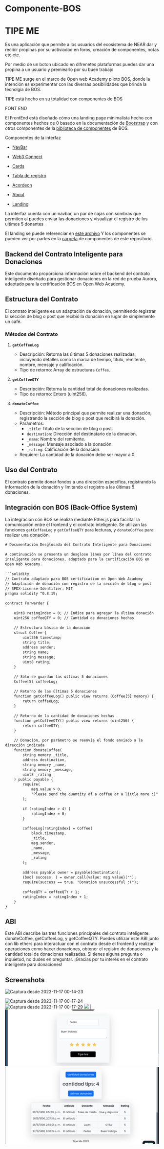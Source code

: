 # Componente-BOS


# TIPE ME

Es una aplicación que permite a los usuarios del ecosistema de NEAR dar y recibir propinas por su activiadad en foros, creación  de componentes, notas etc etc.

Por medio de un boton ubicado en difrenetes plataformas puedes dar una propina a un usuario y premiearlo por su buen trabajo 

TIPE ME  surge en el marco de Open web Academy piloto BOS, donde la intención es experimentar con las diversas posibilidades que brinda la tecnolgia de BOS.


TIPE está hecho en su totalidad con componentes de BOS  

FONT END 

El FrontEnd está diseñado cómo una landing page minimalista hecho con componentes hechos de 0 basado en la documentación de [Bootstrap](https://getbootstrap.com/) y con otros componentes de la [biblioteca de componentes](https://near.org/components) de BOS.

Componentes de la interfaz 
 
 * [NavBar](https://github.com/Noisk8/Componente-BOS/blob/main/componentes/navbar.jsx)

 * [Web3 Connect]()

 * [Cards](https://github.com/Noisk8/Componente-BOS/blob/main/componentes/card.jsx)

 * [Tabla de registro](https://github.com/Noisk8/Componente-BOS/blob/main/componentes/tabla.jsx)

 * [Acordeon](https://github.com/Noisk8/Componente-BOS/blob/main/componentes/acordion.jsx)

 * [About](https://github.com/Noisk8/Componente-BOS/blob/main/componentes/about.jsx)

 * [Landing](https://github.com/Noisk8/Componente-BOS/blob/main/componentes/landing.jsx)

La interfaz cuenta con un navbar, un par de cajas con sombras que permiten al puedes enviar las donaciones y visualizar el registro de los ultimos 5 donantes 

El landing se puede referenciar en [este archivo](https://github.com/Noisk8/Componente-BOS/blob/main/componentes/landing.jsx) Y los componentes se pueden ver por partes en la [carpeta](https://github.com/Noisk8/Componente-BOS/tree/main/componentes) de componentes de este repositorio.

## Backend del Contrato Inteligente para Donaciones 

Este documento proporciona información sobre el backend del contrato inteligente diseñado para gestionar donaciones en la red de prueba Aurora, adaptado para la certificación BOS en Open Web Academy.

## Estructura del Contrato

El contrato inteligente es un adaptación de donación, permitiendo registrar la sección de blog o post que recibió la donación en lugar de simplemente un café.

### Métodos del Contrato

1. **`getCoffeeLog`**
   - Descripción: Retorna las últimas 5 donaciones realizadas, incluyendo detalles como la marca de tiempo, título, remitente, nombre, mensaje y calificación.
   - Tipo de retorno: Array de estructuras `Coffee`.

2. **`getCoffeeQTY`**
   - Descripción: Retorna la cantidad total de donaciones realizadas.
   - Tipo de retorno: Entero (uint256).

3. **`donateCoffee`**
   - Descripción: Método principal que permite realizar una donación, registrando la sección de blog o post que recibirá la donación.
   - Parámetros:
     - `_title`: Título de la sección de blog o post.
     - `destination`: Dirección del destinatario de la donación.
     - `_name`: Nombre del remitente.
     - `_message`: Mensaje asociado a la donación.
     - `_rating`: Calificación de la donación.
   - Requiere: La cantidad de la donación debe ser mayor a 0.

## Uso del Contrato

El contrato permite donar fondos a una dirección específica, registrando la información de la donación y limitando el registro a las últimas 5 donaciones.

## Integración con BOS (Back-Office System)

La integración con BOS se realiza mediante Ether.js para facilitar la comunicación entre el frontend y el contrato inteligente. Se utilizan las funciones `getCoffeeLog` y `getCoffeeQTY` para lecturas, y `donateCoffee` para realizar una donación.


~~~
# Documentación Desglosada del Contrato Inteligente para Donaciones

A continuación se presenta un desglose línea por línea del contrato inteligente para donaciones, adaptado para la certificación BOS en Open Web Academy.

```solidity
// Contrato adaptado para BOS certification en Open Web Academy
// Adaptación de donación con registro de la sección de blog o post
// SPDX-License-Identifier: MIT
pragma solidity ^0.8.19;

contract Forwarder {
   
    uint8 ratingIndex = 0; // Índice para agregar la última donación
    uint256 coffeeQTY = 0; // Cantidad de donaciones hechas

    // Estructura básica de la donación
    struct Coffee {
        uint256 timestamp;
        string title;
        address sender;
        string name;
        string message;
        uint8 rating;
    }

    // Sólo se guardan las últimas 5 donaciones
    Coffee[5] coffeeLog;

    // Retorno de las últimas 5 donaciones
    function getCoffeeLog() public view returns (Coffee[5] memory) {
        return coffeeLog;
    }

    // Retorno de la cantidad de donaciones hechas 
    function getCoffeeQTY() public view returns (uint256) {
        return coffeeQTY;
    }

    // Donación, por parámetro se reenvía el fondo enviado a la dirección indicada    
    function donateCoffee(
        string memory _title,
        address destination,
        string memory _name,
        string memory _message,
        uint8 _rating
    ) public payable {
        require(
            msg.value > 0,
            "Please send the quantity of a coffee or a little more :)"
        );

        if (ratingIndex > 4) {
            ratingIndex = 0;
        }
        
        coffeeLog[ratingIndex] = Coffee(
            block.timestamp,
            _title,
            msg.sender,
            _name,
            _message,
            _rating
        );

        address payable owner = payable(destination);
        (bool success, ) = owner.call{value: msg.value}("");
        require(success == true, "Donation unsuccessful :(");
        
        coffeeQTY = coffeeQTY + 1;
        ratingIndex = ratingIndex + 1;
    }
}

~~~


## ABI 

Este ABI describe las tres funciones principales del contrato inteligente: donateCoffee, getCoffeeLog, y getCoffeeQTY. Puedes utilizar este ABI junto con lib ethers para interactuar con el contrato desde el frontend y realizar operaciones como hacer donaciones, obtener el registro de donaciones y la cantidad total de donaciones realizadas. Si tienes alguna pregunta o inquietud, no dudes en preguntar. ¡Gracias por tu interés en el contrato inteligente para donaciones!


## Screenshots

![Captura desde 2023-11-17 00-14-23](https://github.com/Noisk8/Componente-BOS/assets/17709296/1de92679-a6ac-422a-9327-e2446402fd3a)

![Captura desde 2023-11-17 00-17-24](https://github.com/Noisk8/Componente-BOS/assets/17709296/0383337b-4248-4a4f-9b18-f54e5a315814)
![Captura desde 2023-11-17 00-17-29](https://github.com/Noisk8/Componente-BOS/assets/17709296/804d2f3d-ae23-4dc2-a9fa-4cb203219bfa)
![](https://github.com/Noisk8/Componente-BOS/blob/main/img/Captura%20desde%202023-11-17%2000-19-)
|[](https://github.com/Noisk8/Componente-BOS/blob/main/img/Captura%20desde%202023-11-17%2000-24-22.png)
![](https://github.com/Noisk8/Componente-BOS/blob/main/img/Captura%20desde%202023-11-17%2000-23-48.png)
![](https://github.com/Noisk8/Componente-BOS/blob/main/img/Captura%20desde%202023-11-17%2000-24-52.png)












